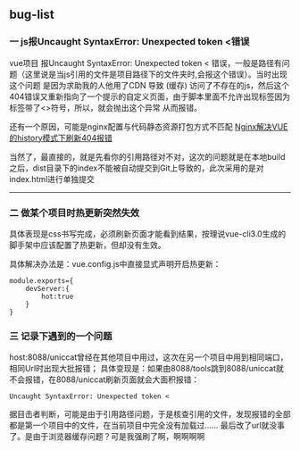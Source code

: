 ## bug-list
### 一 js报Uncaught SyntaxError: Unexpected token <错误 
vue项目 报Uncaught SyntaxError: Unexpected token < 错误，一般是路径有问题（这里说是当js引用的文件是项目路径下的文件夹时,会报这个错误）。当时出现这个问题 是因为求助我的人他用了CDN 导致  (缓存)   访问了不存在的js，然后这个404错误又重新指向了一个提示的自定义页面，由于脚本里面不允许出现标签因为标签带了<>符号，所以，就会抛出这个异常 从而报错。

还有一个原因，可能是nginx配置与代码静态资源打包方式不匹配
[Nginx解决VUE的history模式下刷新404报错](https://www.jianshu.com/p/5714ec0b9102)

当然了，最直接的，就是先看你的引用路径对不对，这次的问题就是在本地build之后，dist目录下的index不能被自动提交到Git上导致的，此次采用的是对index.html进行单独提交
***
### 二 做某个项目时热更新突然失效
具体表现是css书写完成，必须刷新页面才能看到结果，按理说vue-cli3.0生成的脚手架中应该配置了热更新，但却没有生效。

具体解决办法是：vue.config.js中直接显式声明开启热更新：
```
module.exports={
    devServer:{
        hot:true
    }
}

```
### 三 记录下遇到的一个问题
host:8088/uniccat曾经在其他项目中用过，这次在另一个项目中用到相同端口，相同Url时出现大批报错；
具体变现是：如果由8088/tools跳到8088/uniccat就不会报错，在8088/uniccat刷新页面就会大面积报错：
```
Uncaught SyntaxError: Unexpected token <
```
据目击者判断，可能是由于引用路径问题，于是核查引用的文件，发现报错的全部都是第一个项目中的文件，在当前项目中完全没有加载过......
最后改了url就没事了。是由于浏览器缓存问题？可是我强刷了啊，啊啊啊啊

